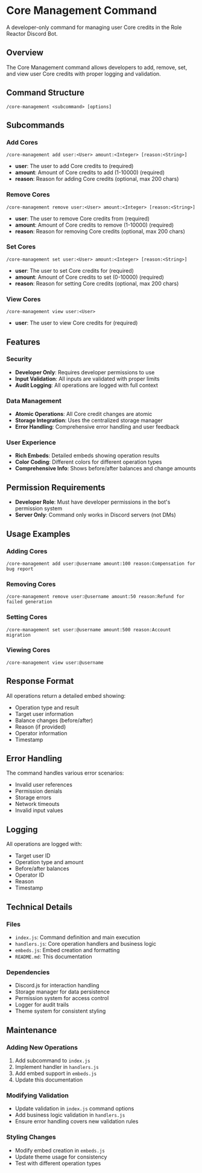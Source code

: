 # Core Management Command

A developer-only command for managing user Core credits in the Role Reactor Discord Bot.

## Overview

The Core Management command allows developers to add, remove, set, and view user Core credits with proper logging and validation.

## Command Structure

```
/core-management <subcommand> [options]
```

## Subcommands

### Add Cores

```
/core-management add user:<User> amount:<Integer> [reason:<String>]
```

- **user**: The user to add Core credits to (required)
- **amount**: Amount of Core credits to add (1-10000) (required)
- **reason**: Reason for adding Core credits (optional, max 200 chars)

### Remove Cores

```
/core-management remove user:<User> amount:<Integer> [reason:<String>]
```

- **user**: The user to remove Core credits from (required)
- **amount**: Amount of Core credits to remove (1-10000) (required)
- **reason**: Reason for removing Core credits (optional, max 200 chars)

### Set Cores

```
/core-management set user:<User> amount:<Integer> [reason:<String>]
```

- **user**: The user to set Core credits for (required)
- **amount**: Amount of Core credits to set (0-10000) (required)
- **reason**: Reason for setting Core credits (optional, max 200 chars)

### View Cores

```
/core-management view user:<User>
```

- **user**: The user to view Core credits for (required)

## Features

### Security

- **Developer Only**: Requires developer permissions to use
- **Input Validation**: All inputs are validated with proper limits
- **Audit Logging**: All operations are logged with full context

### Data Management

- **Atomic Operations**: All Core credit changes are atomic
- **Storage Integration**: Uses the centralized storage manager
- **Error Handling**: Comprehensive error handling and user feedback

### User Experience

- **Rich Embeds**: Detailed embeds showing operation results
- **Color Coding**: Different colors for different operation types
- **Comprehensive Info**: Shows before/after balances and change amounts

## Permission Requirements

- **Developer Role**: Must have developer permissions in the bot's permission system
- **Server Only**: Command only works in Discord servers (not DMs)

## Usage Examples

### Adding Cores

```
/core-management add user:@username amount:100 reason:Compensation for bug report
```

### Removing Cores

```
/core-management remove user:@username amount:50 reason:Refund for failed generation
```

### Setting Cores

```
/core-management set user:@username amount:500 reason:Account migration
```

### Viewing Cores

```
/core-management view user:@username
```

## Response Format

All operations return a detailed embed showing:

- Operation type and result
- Target user information
- Balance changes (before/after)
- Reason (if provided)
- Operator information
- Timestamp

## Error Handling

The command handles various error scenarios:

- Invalid user references
- Permission denials
- Storage errors
- Network timeouts
- Invalid input values

## Logging

All operations are logged with:

- Target user ID
- Operation type and amount
- Before/after balances
- Operator ID
- Reason
- Timestamp

## Technical Details

### Files

- `index.js`: Command definition and main execution
- `handlers.js`: Core operation handlers and business logic
- `embeds.js`: Embed creation and formatting
- `README.md`: This documentation

### Dependencies

- Discord.js for interaction handling
- Storage manager for data persistence
- Permission system for access control
- Logger for audit trails
- Theme system for consistent styling

## Maintenance

### Adding New Operations

1. Add subcommand to `index.js`
2. Implement handler in `handlers.js`
3. Add embed support in `embeds.js`
4. Update this documentation

### Modifying Validation

- Update validation in `index.js` command options
- Add business logic validation in `handlers.js`
- Ensure error handling covers new validation rules

### Styling Changes

- Modify embed creation in `embeds.js`
- Update theme usage for consistency
- Test with different operation types
